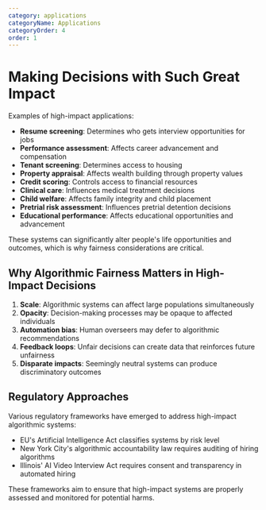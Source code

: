 ```yaml
---
category: applications
categoryName: Applications
categoryOrder: 4
order: 1
---
```


# Making Decisions with Such Great Impact

Examples of high-impact applications:

* **Resume screening**: Determines who gets interview opportunities for jobs
* **Performance assessment**: Affects career advancement and compensation
* **Tenant screening**: Determines access to housing
* **Property appraisal**: Affects wealth building through property values
* **Credit scoring**: Controls access to financial resources
* **Clinical care**: Influences medical treatment decisions
* **Child welfare**: Affects family integrity and child placement
* **Pretrial risk assessment**: Influences pretrial detention decisions
* **Educational performance**: Affects educational opportunities and advancement

These systems can significantly alter people's life opportunities and outcomes, which is why fairness considerations are critical.

## Why Algorithmic Fairness Matters in High-Impact Decisions

1. **Scale**: Algorithmic systems can affect large populations simultaneously
2. **Opacity**: Decision-making processes may be opaque to affected individuals
3. **Automation bias**: Human overseers may defer to algorithmic recommendations
4. **Feedback loops**: Unfair decisions can create data that reinforces future unfairness
5. **Disparate impacts**: Seemingly neutral systems can produce discriminatory outcomes

## Regulatory Approaches

Various regulatory frameworks have emerged to address high-impact algorithmic systems:

- EU's Artificial Intelligence Act classifies systems by risk level
- New York City's algorithmic accountability law requires auditing of hiring algorithms
- Illinois' AI Video Interview Act requires consent and transparency in automated hiring

These frameworks aim to ensure that high-impact systems are properly assessed and monitored for potential harms.